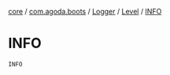 [core](../../../index.md) / [com.agoda.boots](../../index.md) / [Logger](../index.md) / [Level](index.md) / [INFO](./-i-n-f-o.md)

# INFO

`INFO`